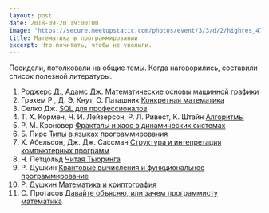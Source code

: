 ```yaml
---
layout: post
date: 2018-09-20 19:00:00
image: "https://secure.meetupstatic.com/photos/event/3/3/d/2/highres_474373266.jpeg"
title: Математика в программировании
excerpt: Что почитать, чтобы не уволили.
---
```


Посидели, потолковали на общие темы. Когда наговорились, составили список полезной литературы.

1. Роджерс Д., Адамс Дж. [Математические основы машинной графики](http://sernam.ru/book_mm3d.php)
1. Грэхем Р., Д. Э. Кнут, О. Паташник [Конкретная математика](https://www.ozon.ru/context/detail/id/4721432/)
1. Селко Дж. [SQL для профессионалов](https://www.ozon.ru/context/detail/id/1952041/)
1. Т. Х. Кормен, Ч. И. Лейзерсон, Р. Л. Ривест, К. Штайн [Алгоритмы](https://www.ozon.ru/context/detail/id/33769775/)
1. Р. М. Кроновер [Фракталы и хаос в динамических системах](https://www.ozon.ru/context/detail/id/34007282/)
1. Б. Пирс [Типы в языках программирования](https://www.ozon.ru/context/detail/id/7410082/)
1. Х. Абельсон, Дж. Дж. Сассман [Структура и интепретация компьютерных программ](https://www.ozon.ru/context/detail/id/5322055/)
1. Ч. Петцольд [Читая Тьюринга](https://www.litres.ru/charlz-petcold/chitaem-turinga-puteshestvie-po-istoricheskoy-state-turinga-o-vychislimosti-i-mashinah-turinga-22998586/)
1. Р. Душкин [Квантовые вычисления и функциональное программирование](https://www.ozon.ru/context/detail/id/31507650/)
1. Р. Душкин [Математика и криптография](https://www.ozon.ru/context/detail/id/140538565/)
1. С. Протасов [Давайте объясню, или зачем программисту математика](http://sprotasov.ru/math_book.html)
